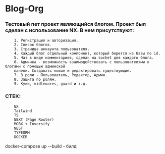 # Blog-Org

### Тестовый пет проект являющийся блогом. Проект был сделан с использование NX. В нем присутствуют:
```
    1. Регистрация и авторизация.
    2. Список блогов.
    3. Страница аккаунта пользователя.
    4. Каждый блог отдельный компонент, который берется из базы по id.
    5. Чат в виде комментариев, сделан на socket для каждого блога.
    6. Админка - возможность взаимодействовать с пользователями и блогами с помощью админской
    панели. Создавать новые и редактировать существующие.
    7. 3 роли - Пользователь, Редактор, Админ.
    8. Защита по ролям.
    9. Куки, midlewares, guard и т.д.
```

### СТЕК:
```
    NX
    Tailwind
    TS
    NEXT (Page Router)
    MOBX + Inversify
    NEST
    TYPEORM
    DOCKER
```


docker-compose up --build - билд
